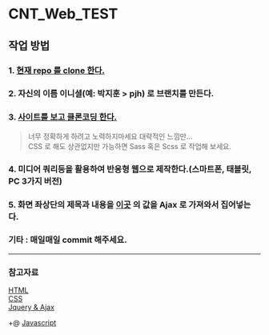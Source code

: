 CNT_Web_TEST
============

## 작업 방법

### 1. [현재 repo 를 clone 한다.](https://github.com/HeroNoah/CNT_Web_TEST)
### 2. 자신의 이름 이니셜(예: 박지훈 > pjh) 로 브랜치를 만든다.
### 3. [사이트를 보고 클론코딩 한다.](https://cnt-web-test.herokuapp.com)
> 너무 정확하게 하려고 노력하지마세요 대략적인 느낌만...  
> CSS 로 해도 상관없지만 가능하면 Sass 혹은 Scss 로 작업해 보세요.
### 4. 미디어 쿼리등을 활용하여 반응형 웹으로 제작한다.(스마트폰, 태블릿, PC 3가지 버전)
### 5. 화면 좌상단의 제목과 내용을 [이곳](https://heronoah.github.io/CNT_Web_TEST_Ref/test-value/) 의 값을 Ajax 로 가져와서 집어넣는다.

### 기타 : 매일매일 commit 해주세요.

---

### 참고자료
[HTML](https://opentutorials.org/course/2039)  
[CSS](https://opentutorials.org/course/2418)  
[Jquery & Ajax](https://opentutorials.org/course/53)  

+@ [Javascript](https://opentutorials.org/course/1375)
